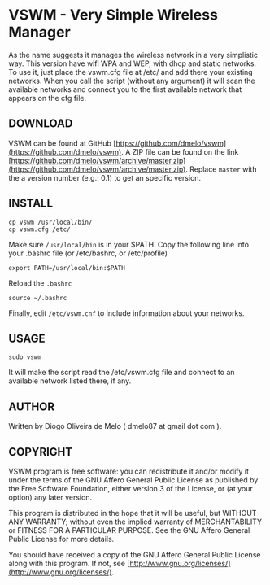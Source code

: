 VSWM - Very Simple Wireless Manager
==================================

As the name suggests it manages the wireless network in a very simplistic way.
This version have wifi WPA and WEP, with dhcp and static networks. To use it,
just place the vswm.cfg file at /etc/ and add there your existing networks. When
you call the script (without any argument) it will scan the available networks
and connect you to the first available network that appears on the cfg file.


DOWNLOAD
--------

VSWM can be found at GitHub
[https://github.com/dmelo/vswm](https://github.com/dmelo/vswm). A ZIP file can
be found on the link
[https://github.com/dmelo/vswm/archive/master.zip](https://github.com/dmelo/vswm/archive/master.zip). 
Replace `master` with the a version number (e.g.: 0.1) to get an specific
version.


INSTALL
-------

    cp vswm /usr/local/bin/
    cp vswm.cfg /etc/

Make sure `/usr/local/bin` is in your $PATH. Copy the following line into your
.bashrc file (or /etc/bashrc, or /etc/profile)

    export PATH=/usr/local/bin:$PATH

Reload the `.bashrc`

    source ~/.bashrc

Finally, edit `/etc/vswm.cnf` to include information about your networks.


USAGE
-----

    sudo vswm

It will make the script read the /etc/vswm.cfg file and connect to an available 
network listed there, if any.


AUTHOR
------

Written by Diogo Oliveira de Melo ( dmelo87 at gmail dot com ).


COPYRIGHT
---------

VSWM program is free software: you can redistribute it and/or modify
it under the terms of the GNU Affero General Public License as published by
the Free Software Foundation, either version 3 of the License, or
(at your option) any later version.

This program is distributed in the hope that it will be useful,
but WITHOUT ANY WARRANTY; without even the implied warranty of
MERCHANTABILITY or FITNESS FOR A PARTICULAR PURPOSE.  See the
GNU Affero General Public License for more details.

You should have received a copy of the GNU Affero General Public License
along with this program.  If not, see
[http://www.gnu.org/licenses/](http://www.gnu.org/licenses/).
